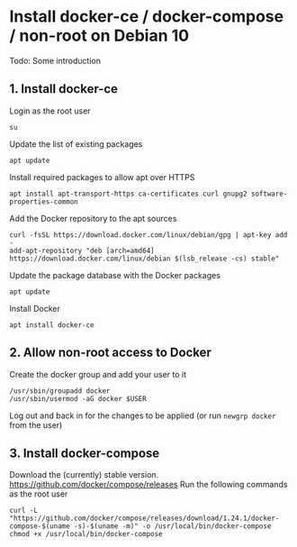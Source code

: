 # Install docker-ce / docker-compose / non-root on Debian 10
Todo: Some introduction

## 1. Install docker-ce

Login as the root user
```
su
```

Update the list of existing packages
```
apt update
```

Install required packages to allow apt over HTTPS
```
apt install apt-transport-https ca-certificates curl gnupg2 software-properties-common
```

Add the Docker repository to the apt sources

```
curl -fsSL https://download.docker.com/linux/debian/gpg | apt-key add -
add-apt-repository "deb [arch=amd64] https://download.docker.com/linux/debian $(lsb_release -cs) stable"
```

Update the package database with the Docker packages
```
apt update
```

Install Docker
```
apt install docker-ce
```

## 2. Allow non-root access to Docker

Create the docker group and add your user to it
```
/usr/sbin/groupadd docker
/usr/sbin/usermod -aG docker $USER
```
Log out and back in for the changes to be applied (or run `newgrp docker` from the user)

## 3. Install docker-compose

Download the (currently) stable version. https://github.com/docker/compose/releases
Run the following commands as the root user
```
curl -L "https://github.com/docker/compose/releases/download/1.24.1/docker-compose-$(uname -s)-$(uname -m)" -o /usr/local/bin/docker-compose
chmod +x /usr/local/bin/docker-compose
```
